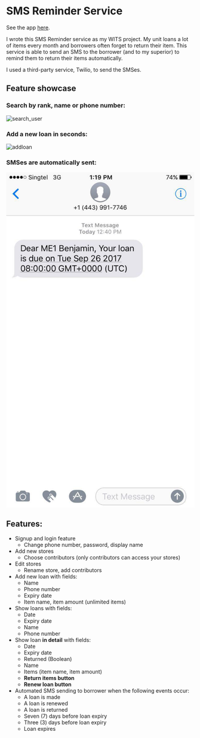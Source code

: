 # SMS Reminder Service

See the app [here](https://loan-tracker.herokuapp.com/).

I wrote this SMS Reminder service as my WITS project. My unit loans a lot of
items every month and borrowers often forget to return their item. This service
is able to send an SMS to the borrower (and to my superior) to remind them to
return their items automatically.

I used a third-party service, Twilio, to send the SMSes.

## Feature showcase

### Search by rank, name or phone number:

![search_user](https://thumbs.gfycat.com/PositiveUnawareCub-size_restricted.gif)

### Add a new loan in seconds:

![addloan](https://thumbs.gfycat.com/ActiveHealthyImago-size_restricted.gif)

### SMSes are automatically sent:

![auto_sms](/docs/img/sms_reminder.jpg)

## Features:

* Signup and login feature
  * Change phone number, password, display name
* Add new stores
  * Choose contributors (only contributors can access your stores)
* Edit stores
  * Rename store, add contributors
* Add new loan with fields:
  * Name
  * Phone number
  * Expiry date 
  * Item name, item amount (unlimited items)
* Show loans with fields:
  * Date
  * Expiry date
  * Name
  * Phone number
* Show loan **in detail** with fields:
  * Date
  * Expiry date
  * Returned (Boolean)
  * Name
  * Items (item name, item amount)
  * **Return items button**
  * **Renew loan button**
* Automated SMS sending to borrower when the following events occur:
  * A loan is made
  * A loan is renewed
  * A loan is returned
  * Seven (7) days before loan expiry
  * Three (3) days before loan expiry
  * Loan expires

